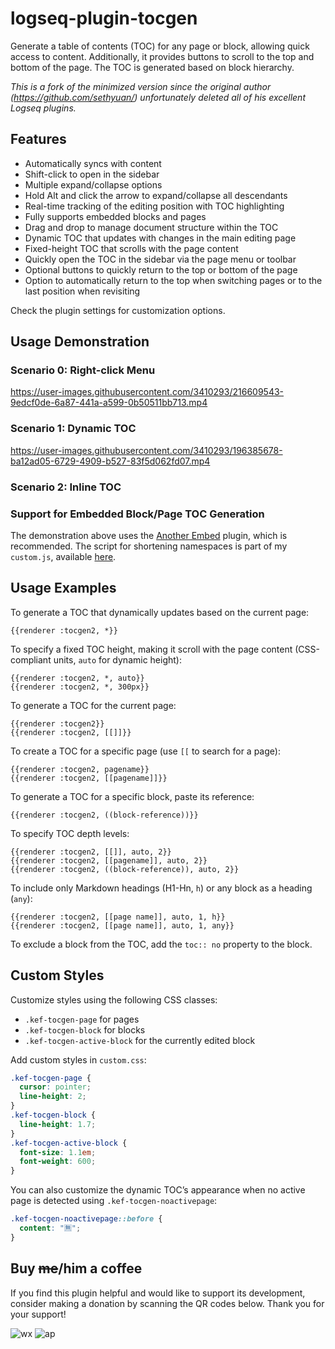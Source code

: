 # logseq-plugin-tocgen
Generate a table of contents (TOC) for any page or block, allowing quick access to content. Additionally, it provides buttons to scroll to the top and bottom of the page. The TOC is generated based on block hierarchy.

_This is a fork of the minimized version since the original author (https://github.com/sethyuan/) unfortunately deleted all of his excellent Logseq plugins._

## Features

- Automatically syncs with content
- Shift-click to open in the sidebar
- Multiple expand/collapse options
- Hold Alt and click the arrow to expand/collapse all descendants
- Real-time tracking of the editing position with TOC highlighting
- Fully supports embedded blocks and pages
- Drag and drop to manage document structure within the TOC
- Dynamic TOC that updates with changes in the main editing page
- Fixed-height TOC that scrolls with the page content
- Quickly open the TOC in the sidebar via the page menu or toolbar
- Optional buttons to quickly return to the top or bottom of the page
- Option to automatically return to the top when switching pages or to the last position when revisiting

Check the plugin settings for customization options.

## Usage Demonstration

### Scenario 0: Right-click Menu
https://user-images.githubusercontent.com/3410293/216609543-9edcf0de-6a87-441a-a599-0b50511bb713.mp4
### Scenario 1: Dynamic TOC

https://user-images.githubusercontent.com/3410293/196385678-ba12ad05-6729-4909-b527-83f5d062fd07.mp4

### Scenario 2: Inline TOC


### Support for Embedded Block/Page TOC Generation



The demonstration above uses the [Another Embed](https://github.com/sethyuan/logseq-plugin-another-embed) plugin, which is recommended. The script for shortening namespaces is part of my `custom.js`, available [here](https://gist.github.com/sethyuan/4ea9ed4305d0145ad565b2128ae6cef4).

## Usage Examples

To generate a TOC that dynamically updates based on the current page:

```
{{renderer :tocgen2, *}}
```

To specify a fixed TOC height, making it scroll with the page content (CSS-compliant units, `auto` for dynamic height):

```
{{renderer :tocgen2, *, auto}}
{{renderer :tocgen2, *, 300px}}
```

To generate a TOC for the current page:

```
{{renderer :tocgen2}}
{{renderer :tocgen2, [[]]}}
```

To create a TOC for a specific page (use `[[` to search for a page):

```
{{renderer :tocgen2, pagename}}
{{renderer :tocgen2, [[pagename]]}}
```

To generate a TOC for a specific block, paste its reference:

```
{{renderer :tocgen2, ((block-reference))}}
```

To specify TOC depth levels:

```
{{renderer :tocgen2, [[]], auto, 2}}
{{renderer :tocgen2, [[pagename]], auto, 2}}
{{renderer :tocgen2, ((block-reference)), auto, 2}}
```

To include only Markdown headings (H1-Hn, `h`) or any block as a heading (`any`):

```
{{renderer :tocgen2, [[page name]], auto, 1, h}}
{{renderer :tocgen2, [[page name]], auto, 1, any}}
```

To exclude a block from the TOC, add the `toc:: no` property to the block.

## Custom Styles

Customize styles using the following CSS classes:

- `.kef-tocgen-page` for pages
- `.kef-tocgen-block` for blocks
- `.kef-tocgen-active-block` for the currently edited block

Add custom styles in `custom.css`:

```css
.kef-tocgen-page {
  cursor: pointer;
  line-height: 2;
}
.kef-tocgen-block {
  line-height: 1.7;
}
.kef-tocgen-active-block {
  font-size: 1.1em;
  font-weight: 600;
}
```

You can also customize the dynamic TOC’s appearance when no active page is detected using `.kef-tocgen-noactivepage`:

```css
.kef-tocgen-noactivepage::before {
  content: "🈚️";
}
```

## Buy ~~me~~/him a coffee

If you find this plugin helpful and would like to support its development, consider making a donation by scanning the QR codes below. Thank you for your support!

![wx](https://user-images.githubusercontent.com/3410293/236807219-cf21180a-e7f8-44a9-abde-86e1e6df999b.jpg) ![ap](https://user-images.githubusercontent.com/3410293/236807256-f79768a7-16e0-4cbf-a9f3-93f230feee30.jpg)

